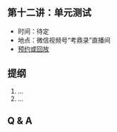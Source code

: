## 第十二讲：单元测试

- 时间：待定
- 地点：微信视频号“考鼎录”直播间
- [预约或回放](#/grand-finale)

		
## 提纲

1. ...
1. ...

		
## Q & A

